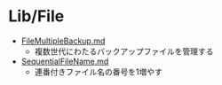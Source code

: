 Lib/File
==

- [FileMultipleBackup.md](FileMultipleBackup.md)
  - 複数世代にわたるバックアップファイルを管理する
- [SequentialFileName.md](SequentialFileName.md)
  - 連番付きファイル名の番号を1増やす
  